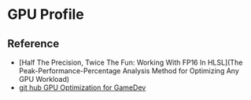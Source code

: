 # GPU Profile

## Reference
* [Half The Precision, Twice The Fun: Working With FP16 In HLSL](The Peak-Performance-Percentage Analysis Method for Optimizing Any GPU Workload)
* [git hub GPU Optimization for GameDev](https://gist.github.com/silvesthu/505cf0cbf284bb4b971f6834b8fec93d#gpu-optimization-for-gamedev)
